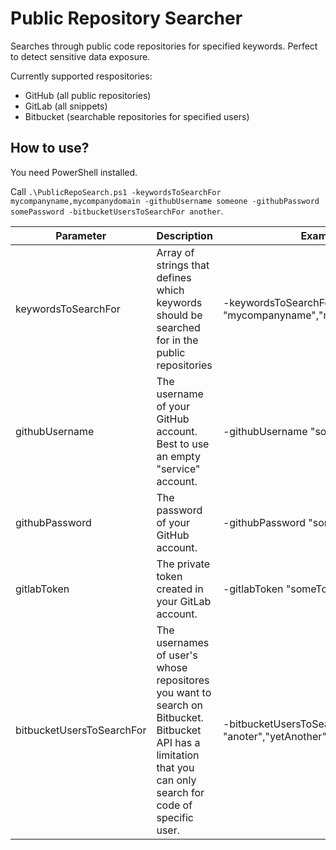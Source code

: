 # Public Repository Searcher

Searches through public code repositories for specified keywords. Perfect to detect sensitive data exposure.

Currently supported respositories:
* GitHub (all public repositories)
* GitLab (all snippets)
* Bitbucket (searchable repositories for specified users)

## How to use?

You need PowerShell installed.

Call `.\PublicRepoSearch.ps1 -keywordsToSearchFor mycompanyname,mycompanydomain -githubUsername someone -githubPassword somePassword -bitbucketUsersToSearchFor another`.

| Parameter | Description | Example |
| ------------- |-------------| -----|
| keywordsToSearchFor | Array of strings that defines which keywords should be searched for in the public repositories | -keywordsToSearchFor "mycompanyname","mycompanydomain" |
| githubUsername | The username of your GitHub account. Best to use an empty "service" account. | -githubUsername "someone" |
| githubPassword | The password of your GitHub account. | -githubPassword "somePassword"  |
| gitlabToken | The private token created in your GitLab account. | -gitlabToken "someToken"  |
| bitbucketUsersToSearchFor | The usernames of user's whose repositores you want to search on Bitbucket. Bitbucket API has a limitation that you can only search for code of specific user. | -bitbucketUsersToSearchFor "anoter","yetAnother" |
